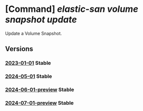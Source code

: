 # [Command] _elastic-san volume snapshot update_

Update a Volume Snapshot.

## Versions

### [2023-01-01](/Resources/mgmt-plane/L3N1YnNjcmlwdGlvbnMve30vcmVzb3VyY2Vncm91cHMve30vcHJvdmlkZXJzL21pY3Jvc29mdC5lbGFzdGljc2FuL2VsYXN0aWNzYW5zL3t9L3ZvbHVtZWdyb3Vwcy97fS9zbmFwc2hvdHMve30=/2023-01-01.xml) **Stable**

<!-- mgmt-plane /subscriptions/{}/resourcegroups/{}/providers/microsoft.elasticsan/elasticsans/{}/volumegroups/{}/snapshots/{} 2023-01-01 -->

### [2024-05-01](/Resources/mgmt-plane/L3N1YnNjcmlwdGlvbnMve30vcmVzb3VyY2Vncm91cHMve30vcHJvdmlkZXJzL21pY3Jvc29mdC5lbGFzdGljc2FuL2VsYXN0aWNzYW5zL3t9L3ZvbHVtZWdyb3Vwcy97fS9zbmFwc2hvdHMve30=/2024-05-01.xml) **Stable**

<!-- mgmt-plane /subscriptions/{}/resourcegroups/{}/providers/microsoft.elasticsan/elasticsans/{}/volumegroups/{}/snapshots/{} 2024-05-01 -->

### [2024-06-01-preview](/Resources/mgmt-plane/L3N1YnNjcmlwdGlvbnMve30vcmVzb3VyY2Vncm91cHMve30vcHJvdmlkZXJzL21pY3Jvc29mdC5lbGFzdGljc2FuL2VsYXN0aWNzYW5zL3t9L3ZvbHVtZWdyb3Vwcy97fS9zbmFwc2hvdHMve30=/2024-06-01-preview.xml) **Stable**

<!-- mgmt-plane /subscriptions/{}/resourcegroups/{}/providers/microsoft.elasticsan/elasticsans/{}/volumegroups/{}/snapshots/{} 2024-06-01-preview -->

### [2024-07-01-preview](/Resources/mgmt-plane/L3N1YnNjcmlwdGlvbnMve30vcmVzb3VyY2Vncm91cHMve30vcHJvdmlkZXJzL21pY3Jvc29mdC5lbGFzdGljc2FuL2VsYXN0aWNzYW5zL3t9L3ZvbHVtZWdyb3Vwcy97fS9zbmFwc2hvdHMve30=/2024-07-01-preview.xml) **Stable**

<!-- mgmt-plane /subscriptions/{}/resourcegroups/{}/providers/microsoft.elasticsan/elasticsans/{}/volumegroups/{}/snapshots/{} 2024-07-01-preview -->
